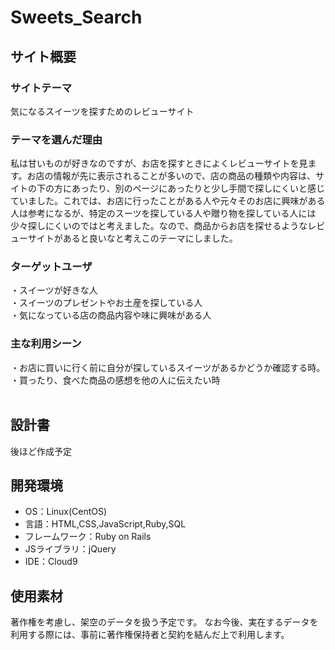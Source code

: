 # Sweets_Search

## サイト概要
### サイトテーマ
気になるスイーツを探すためのレビューサイト

### テーマを選んだ理由
私は甘いものが好きなのですが、お店を探すときによくレビューサイトを見ます。お店の情報が先に表示されることが多いので、店の商品の種類や内容は、サイトの下の方にあったり、別のページにあったりと少し手間で探しにくいと感じていました。これでは、お店に行ったことがある人や元々そのお店に興味がある人は参考になるが、特定のスーツを探している人や贈り物を探している人には少々探しにくいのではと考えました。なので、商品からお店を探せるようなレビューサイトがあると良いなと考えこのテーマにしました。

### ターゲットユーザ
・スイーツが好きな人  
・スイーツのプレゼントやお土産を探している人  
​・気になっている店の商品内容や味に興味がある人  

### 主な利用シーン
・お店に買いに行く前に自分が探しているスイーツがあるかどうか確認する時。  
・買ったり、食べた商品の感想を他の人に伝えたい時  
​
## 設計書
後ほど作成予定
​
## 開発環境
- OS：Linux(CentOS)
- 言語：HTML,CSS,JavaScript,Ruby,SQL
- フレームワーク：Ruby on Rails
- JSライブラリ：jQuery
- IDE：Cloud9
​
## 使用素材
著作権を考慮し、架空のデータを扱う予定です。
なお今後、実在するデータを利用する際には、事前に著作権保持者と契約を結んだ上で利用します。